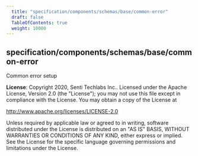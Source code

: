 ```yaml
---
  title: "specification/components/schemas/base/common-error"
  draft: false
  TableOfContents: true
  weight: 10000
---
```

<a name="module_specification/components/schemas/base/common-error"></a>

## specification/components/schemas/base/common-error
Common error setup

**License**: Copyright 2020, Senti Techlabs Inc..
Licensed under the Apache License, Version 2.0 (the &quot;License&quot;);
you may not use this file except in compliance with the License.
You may obtain a copy of the License at

   http://www.apache.org/licenses/LICENSE-2.0

Unless required by applicable law or agreed to in writing, software
distributed under the License is distributed on an &quot;AS IS&quot; BASIS,
WITHOUT WARRANTIES OR CONDITIONS OF ANY KIND, either express or implied.
See the License for the specific language governing permissions and
limitations under the License.  
